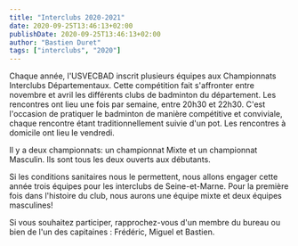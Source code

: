 ```yaml
---
title: "Interclubs 2020-2021"
date: 2020-09-25T13:46:13+02:00
publishDate: 2020-09-25T13:46:13+02:00
author: "Bastien Duret"
tags: ["interclubs", "2020"]
---
```


Chaque année, l'USVECBAD inscrit plusieurs équipes aux Championnats Interclubs Départementaux. Cette compétition fait s'affronter entre novembre et avril les différents clubs de badminton du département. Les rencontres ont lieu une fois par semaine, entre 20h30 et 22h30. C'est l'occasion de pratiquer le badminton de manière compétitive et conviviale, chaque rencontre étant traditionnellement suivie d'un pot. Les rencontres à domicile ont lieu le vendredi.

Il y a deux championnats: un championnat Mixte et un championnat Masculin. Ils sont tous les deux ouverts aux débutants.

Si les conditions sanitaires nous le permettent, nous allons engager cette année trois équipes pour les interclubs de Seine-et-Marne. Pour la première fois dans l'histoire du club, nous aurons une équipe mixte et deux équipes masculines!

Si vous souhaitez participer, rapprochez-vous d'un membre du bureau ou bien de l'un des capitaines : Frédéric, Miguel et Bastien.
